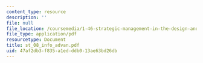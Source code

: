 ```yaml
---
content_type: resource
description: ''
file: null
file_location: /coursemedia/1-46-strategic-management-in-the-design-and-construction-value-chain-fall-2003/47af2db3f835a1edddb013ae63bd26db_st_08_info_advan.pdf
file_type: application/pdf
resourcetype: Document
title: st_08_info_advan.pdf
uid: 47af2db3-f835-a1ed-ddb0-13ae63bd26db
---
```

